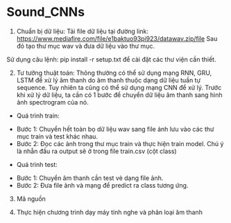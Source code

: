 # Sound_CNNs

1. Chuẩn bị dữ liệu:
Tải file dữ liệu tại đường link: https://www.mediafire.com/file/e1baktuo93pi923/datawav.zip/file
Sau đó tạo thư mục wav và đưa dữ liệu vào thư mục.

Sử dụng câu lệnh: pip install -r setup.txt để cài đặt các thư viện cần thiết.

2. Tư tưởng thuật toán:
Thông thường có thể sử dụng mạng RNN, GRU, LSTM để xử lý âm thanh do âm thanh thuộc dạng dữ liệu tuần tự sequence. 
Tuy nhiên ta cũng có thể sử dụng mạng CNN để xử lý. 
Trước khi xử lý dữ liệu, ta cần có 1 bước để chuyển dữ liệu âm thanh sang hình ảnh spectrogram của nó.
*   Quá trình train:
- Bước 1: Chuyển hết toàn bọ dữ liệu wav sang file ảnh lưu vào các thư mục train và test khác nhau.
- Bước 2: Đọc các ảnh trong thư mục train và thực hiện train model. Chú ý là nhẵn đầu ra output sẽ ở trong file train.csv (cột class)
*   Quá trình test:
- Bước 1: Chuyển âm thanh cần test vè dạng file ảnh.
- Bước 2: Đưa file ảnh và mạng để predict ra class tương ứng.

3. Mã nguồn

4. Thực hiện chương trình dạy máy tính nghe và phân loại âm thanh